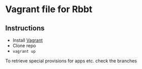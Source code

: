 # Vagrant file for Rbbt

## Instructions

* Install [Vagrant](www.vagrantup.com)
* Clone repo
* `vagrant up`

To retrieve special provisions for apps etc. check the branches
